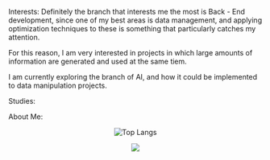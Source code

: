 <p>
  Interests:
Definitely the branch that interests me the most is Back - End development, since one of my best areas is data management, and applying optimization techniques to these is something that particularly catches my attention.
  
For this reason, I am very interested in projects in which large amounts of information are generated and used at the same tiem.

I am currently exploring the branch of AI, and how it could be implemented to data manipulation projects.
  
  Studies:
  
  
  About Me:

  
</p>

<p align="center">
  <img src="https://github-readme-stats.vercel.app/api/top-langs/?username=AntonioNoguera&layout=compact&bg_color=00000000&theme=date_night&card_width=500px&langs_count=8" alt="Top Langs">
</p> 

<p align="center">
  <img src="https://streak-stats.demolab.com?user=AntonioNoguera&theme=radical&hide_border=true&locale=es">
</p>
